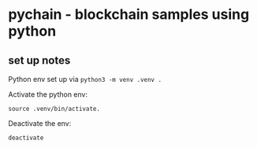 # pychain - blockchain samples using python

## set up notes

Python env set up via `python3 -m venv .venv .`

Activate the python env:

```
source .venv/bin/activate.
```

Deactivate the env:

```
deactivate
```
